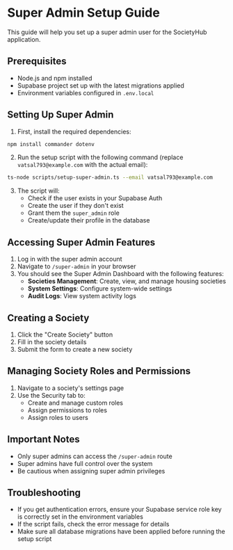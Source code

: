 # Super Admin Setup Guide

This guide will help you set up a super admin user for the SocietyHub application.

## Prerequisites

- Node.js and npm installed
- Supabase project set up with the latest migrations applied
- Environment variables configured in `.env.local`

## Setting Up Super Admin

1. First, install the required dependencies:

```bash
npm install commander dotenv
```

2. Run the setup script with the following command (replace `vatsal793@example.com` with the actual email):

```bash
ts-node scripts/setup-super-admin.ts --email vatsal793@example.com
```

3. The script will:
   - Check if the user exists in your Supabase Auth
   - Create the user if they don't exist
   - Grant them the `super_admin` role
   - Create/update their profile in the database

## Accessing Super Admin Features

1. Log in with the super admin account
2. Navigate to `/super-admin` in your browser
3. You should see the Super Admin Dashboard with the following features:
   - **Societies Management**: Create, view, and manage housing societies
   - **System Settings**: Configure system-wide settings
   - **Audit Logs**: View system activity logs

## Creating a Society

1. Click the "Create Society" button
2. Fill in the society details
3. Submit the form to create a new society

## Managing Society Roles and Permissions

1. Navigate to a society's settings page
2. Use the Security tab to:
   - Create and manage custom roles
   - Assign permissions to roles
   - Assign roles to users

## Important Notes

- Only super admins can access the `/super-admin` route
- Super admins have full control over the system
- Be cautious when assigning super admin privileges

## Troubleshooting

- If you get authentication errors, ensure your Supabase service role key is correctly set in the environment variables
- If the script fails, check the error message for details
- Make sure all database migrations have been applied before running the setup script
